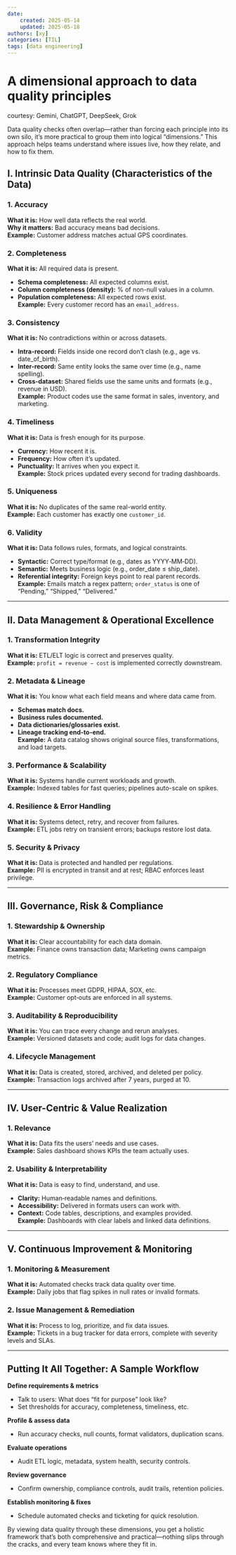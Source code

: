 ```yaml
---
date:
    created: 2025-05-14
    updated: 2025-05-18
authors: [xy]
categories: [TIL]
tags: [data engineering]
---
```


# A dimensional approach to data quality principles
<!-- more -->
courtesy: Gemini, ChatGPT, DeepSeek, Grok

Data quality checks often overlap—rather than forcing each principle into its own silo, it’s more practical to group them into logical “dimensions.” This approach helps teams understand where issues live, how they relate, and how to fix them.

## I. Intrinsic Data Quality (Characteristics of the Data)

### 1. Accuracy  
**What it is:** How well data reflects the real world.  
**Why it matters:** Bad accuracy means bad decisions.  
**Example:** Customer address matches actual GPS coordinates.

### 2. Completeness  
**What it is:** All required data is present.  
- **Schema completeness:** All expected columns exist.  
- **Column completeness (density):** % of non-null values in a column.  
- **Population completeness:** All expected rows exist.  
**Example:** Every customer record has an `email_address`.

### 3. Consistency  
**What it is:** No contradictions within or across datasets.  
- **Intra-record:** Fields inside one record don’t clash (e.g., age vs. date_of_birth).  
- **Inter-record:** Same entity looks the same over time (e.g., name spelling).  
- **Cross-dataset:** Shared fields use the same units and formats (e.g., revenue in USD).  
**Example:** Product codes use the same format in sales, inventory, and marketing.

### 4. Timeliness  
**What it is:** Data is fresh enough for its purpose.  
- **Currency:** How recent it is.  
- **Frequency:** How often it’s updated.  
- **Punctuality:** It arrives when you expect it.  
**Example:** Stock prices updated every second for trading dashboards.

### 5. Uniqueness  
**What it is:** No duplicates of the same real-world entity.  
**Example:** Each customer has exactly one `customer_id`.

### 6. Validity  
**What it is:** Data follows rules, formats, and logical constraints.  
- **Syntactic:** Correct type/format (e.g., dates as YYYY‑MM‑DD).  
- **Semantic:** Meets business logic (e.g., order_date ≤ ship_date).  
- **Referential integrity:** Foreign keys point to real parent records.  
**Example:** Emails match a regex pattern; `order_status` is one of “Pending,” “Shipped,” “Delivered.”

---

## II. Data Management & Operational Excellence

### 1. Transformation Integrity  
**What it is:** ETL/ELT logic is correct and preserves quality.  
**Example:** `profit = revenue − cost` is implemented correctly downstream.

### 2. Metadata & Lineage  
**What it is:** You know what each field means and where data came from.  
- **Schemas match docs.**  
- **Business rules documented.**  
- **Data dictionaries/glossaries exist.**  
- **Lineage tracking end-to-end.**  
**Example:** A data catalog shows original source files, transformations, and load targets.

### 3. Performance & Scalability  
**What it is:** Systems handle current workloads and growth.  
**Example:** Indexed tables for fast queries; pipelines auto-scale on spikes.

### 4. Resilience & Error Handling  
**What it is:** Systems detect, retry, and recover from failures.  
**Example:** ETL jobs retry on transient errors; backups restore lost data.

### 5. Security & Privacy  
**What it is:** Data is protected and handled per regulations.  
**Example:** PII is encrypted in transit and at rest; RBAC enforces least privilege.

---

## III. Governance, Risk & Compliance

### 1. Stewardship & Ownership  
**What it is:** Clear accountability for each data domain.  
**Example:** Finance owns transaction data; Marketing owns campaign metrics.

### 2. Regulatory Compliance  
**What it is:** Processes meet GDPR, HIPAA, SOX, etc.  
**Example:** Customer opt‑outs are enforced in all systems.

### 3. Auditability & Reproducibility  
**What it is:** You can trace every change and rerun analyses.  
**Example:** Versioned datasets and code; audit logs for data changes.

### 4. Lifecycle Management  
**What it is:** Data is created, stored, archived, and deleted per policy.  
**Example:** Transaction logs archived after 7 years, purged at 10.

---

## IV. User-Centric & Value Realization

### 1. Relevance  
**What it is:** Data fits the users’ needs and use cases.  
**Example:** Sales dashboard shows KPIs the team actually uses.

### 2. Usability & Interpretability  
**What it is:** Data is easy to find, understand, and use.  
- **Clarity:** Human‑readable names and definitions.  
- **Accessibility:** Delivered in formats users can work with.  
- **Context:** Code tables, descriptions, and examples provided.  
**Example:** Dashboards with clear labels and linked data definitions.

---

## V. Continuous Improvement & Monitoring

### 1. Monitoring & Measurement  
**What it is:** Automated checks track data quality over time.  
**Example:** Daily jobs that flag spikes in null rates or invalid formats.

### 2. Issue Management & Remediation  
**What it is:** Process to log, prioritize, and fix data issues.  
**Example:** Tickets in a bug tracker for data errors, complete with severity levels and SLAs.

---

## Putting It All Together: A Sample Workflow

**Define requirements & metrics**  

- Talk to users: What does “fit for purpose” look like?  
- Set thresholds for accuracy, completeness, timeliness, etc.

**Profile & assess data**  

   - Run accuracy checks, null counts, format validators, duplication scans.

**Evaluate operations** 

   - Audit ETL logic, metadata, system health, security controls.

**Review governance**  

   - Confirm ownership, compliance controls, audit trails, retention policies.

**Establish monitoring & fixes**  

   - Schedule automated checks and ticketing for quick resolution.

By viewing data quality through these dimensions, you get a holistic framework that’s both comprehensive and practical—nothing slips through the cracks, and every team knows where they fit in.
